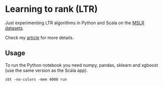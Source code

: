 # Learning to rank (LTR)

Just experimenting LTR algorithms in Python and Scala on the [MSLR datasets](https://www.microsoft.com/en-us/research/project/mslr).

Check my [article](https://briefbytes.com/2022/Learning-to-rank-and-ML-pipelines/) for more details.

## Usage

To run the Python notebook you need numpy, pandas, sklearn and xgboost (use the same version as the Scala app).

```
sbt -no-colors -mem 4000 run
```

